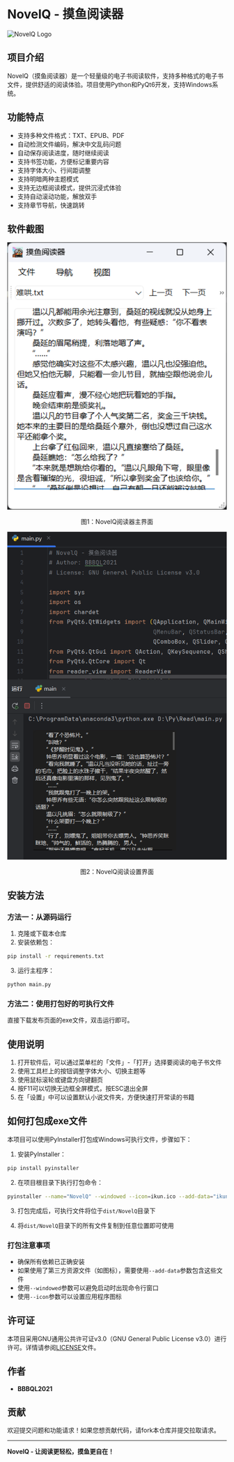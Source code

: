# NovelQ - 摸鱼阅读器

![NovelQ Logo](ikun.ico)

## 项目介绍

NovelQ（摸鱼阅读器）是一个轻量级的电子书阅读软件，支持多种格式的电子书文件，提供舒适的阅读体验。项目使用Python和PyQt6开发，支持Windows系统。

## 功能特点

- 支持多种文件格式：TXT、EPUB、PDF
- 自动检测文件编码，解决中文乱码问题
- 自动保存阅读进度，随时继续阅读
- 支持书签功能，方便标记重要内容
- 支持字体大小、行间距调整
- 支持明暗两种主题模式
- 支持无边框阅读模式，提供沉浸式体验
- 支持自动滚动功能，解放双手
- 支持章节导航，快速跳转

## 软件截图

<div align="center">
  <img src="demo1.png" alt="NovelQ界面截图1" width="600" />
  <p>图1：NovelQ阅读器主界面</p>
</div>

<div align="center">
  <img src="demo2.png" alt="NovelQ界面截图2" width="600" />
  <p>图2：NovelQ阅读设置界面</p>
</div>

## 安装方法

### 方法一：从源码运行

1. 克隆或下载本仓库
2. 安装依赖包：

```bash
pip install -r requirements.txt
```

3. 运行主程序：

```bash
python main.py
```

### 方法二：使用打包好的可执行文件

直接下载发布页面的exe文件，双击运行即可。

## 使用说明

1. 打开软件后，可以通过菜单栏的「文件」-「打开」选择要阅读的电子书文件
2. 使用工具栏上的按钮调整字体大小、切换主题等
3. 使用鼠标滚轮或键盘方向键翻页
4. 按F11可以切换无边框全屏模式，按ESC退出全屏
5. 在「设置」中可以设置默认小说文件夹，方便快速打开常读的书籍

## 如何打包成exe文件

本项目可以使用PyInstaller打包成Windows可执行文件，步骤如下：

1. 安装PyInstaller：

```bash
pip install pyinstaller
```

2. 在项目根目录下执行打包命令：

```bash
pyinstaller --name="NovelQ" --windowed --icon=ikun.ico --add-data="ikun.ico;." main.py
```

3. 打包完成后，可执行文件将位于`dist/NovelQ`目录下

4. 将`dist/NovelQ`目录下的所有文件复制到任意位置即可使用

### 打包注意事项

- 确保所有依赖已正确安装
- 如果使用了第三方资源文件（如图标），需要使用`--add-data`参数包含这些文件
- 使用`--windowed`参数可以避免启动时出现命令行窗口
- 使用`--icon`参数可以设置应用程序图标

## 许可证

本项目采用GNU通用公共许可证v3.0（GNU General Public License v3.0）进行许可。详情请参阅[LICENSE](LICENSE)文件。

## 作者

- **BBBQL2021**

## 贡献

欢迎提交问题和功能请求！如果您想贡献代码，请fork本仓库并提交拉取请求。

---

**NovelQ - 让阅读更轻松，摸鱼更自在！**
